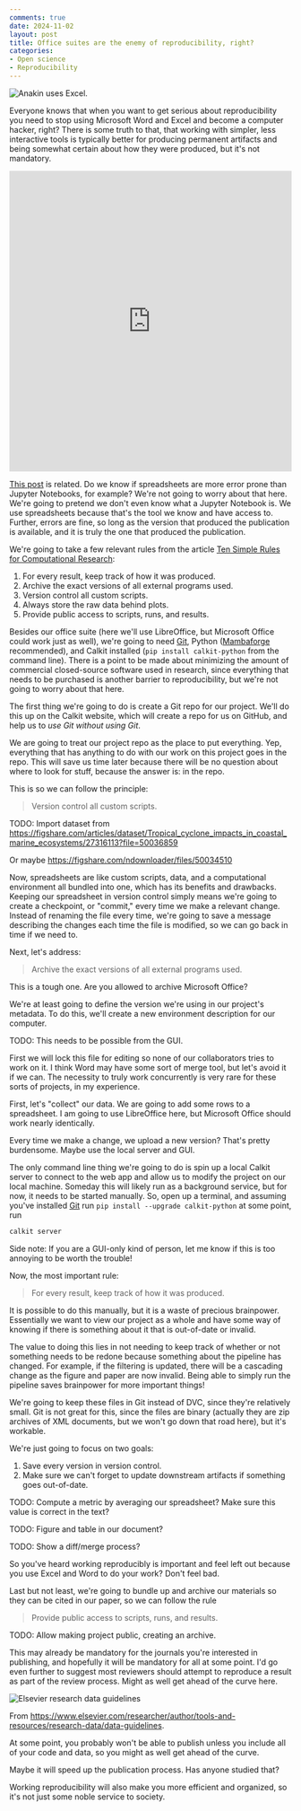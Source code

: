 ```yaml
---
comments: true
date: 2024-11-02
layout: post
title: Office suites are the enemy of reproducibility, right?
categories:
- Open science
- Reproducibility
---
```


![Anakin uses Excel.](/images/repro-office/anakin-excel.jpg)

Everyone knows that when you want to get serious about reproducibility
you need to stop using Microsoft Word and Excel and
become a computer hacker, right?
There is some truth to that,
that working with simpler, less interactive tools is typically better
for producing permanent artifacts and being somewhat certain about
how they were produced,
but it's not mandatory.

<iframe src="https://www.linkedin.com/embed/feed/update/urn:li:share:7248736572437659648" height="536" width="504" frameborder="0" allowfullscreen="" title="Embedded post"></iframe>

[This post](https://www.linkedin.com/posts/greg-wilson-a26510b6_the-next-time-you-see-a-post-saying-spreadsheets-activity-7248736573263863809-3siO?utm_source=share&utm_medium=member_desktop)
is related.
Do we know if spreadsheets are more error prone than Jupyter Notebooks,
for example?
We're not going to worry about that here.
We're going to pretend we don't even know what a Jupyter Notebook is.
We use spreadsheets because that's the tool we know and have access to.
Further, errors are fine, so long as the version that produced the publication
is available, and it is truly the one that produced the publication.

We're going to take a few relevant rules from the article
[Ten Simple Rules for Computational Research](https://doi.org/10.1371/journal.pcbi.1003285):

1. For every result, keep track of how it was produced.
1. Archive the exact versions of all external programs used.
1. Version control all custom scripts.
1. Always store the raw data behind plots.
1. Provide public access to scripts, runs, and results.

Besides our office suite
(here we'll use LibreOffice, but Microsoft Office could work just as well),
we're going to need
[Git](https://git-scm.com),
Python ([Mambaforge](https://conda-forge.org/miniforge/) recommended),
and Calkit installed (`pip install calkit-python` from the command line).
There is a point to be made about minimizing the amount of commercial
closed-source software
used in research, since everything that needs to be purchased
is another barrier to reproducibility, but we're not going to worry
about that here.

The first thing we're going to do is create a Git repo for our project.
We'll do this up on the Calkit website,
which will create a repo for us on GitHub,
and help us to _use Git without using Git_.

We are going to treat our project repo as the place to put everything.
Yep, everything that has anything to do with our work on this project
goes in the repo.
This will save us time later because there will be no question about
where to look for stuff, because the answer is: in the repo.

This is so we can follow the principle:

>Version control all custom scripts.

TODO: Import dataset from
https://figshare.com/articles/dataset/Tropical_cyclone_impacts_in_coastal_marine_ecosystems/27316113?file=50036859

Or maybe
https://figshare.com/ndownloader/files/50034510

Now, spreadsheets are like custom scripts, data, and a computational
environment all bundled into one,
which has its benefits and drawbacks.
Keeping our spreadsheet in version control simply means we're
going to create a checkpoint, or "commit,"
every time we make a relevant change.
Instead of renaming the file every time,
we're going to save a message describing the changes each time
the file is modified,
so we can go back in time if we need to.

Next, let's address:

>Archive the exact versions of all external programs used.

This is a tough one.
Are you allowed to archive Microsoft Office?

We're at least going to define the version we're
using in our project's metadata.
To do this, we'll create a new environment description for our
computer.

TODO: This needs to be possible from the GUI.

First we will lock this file for editing so none of our collaborators
tries to work on it.
I think Word may have some sort of merge tool,
but let's avoid it if we can.
The necessity to truly work concurrently is very rare for these sorts of
projects, in my experience.

First, let's "collect" our data.
We are going to add some rows to a spreadsheet.
I am going to use LibreOffice here, but Microsoft Office should
work nearly identically.

Every time we make a change, we upload a new version?
That's pretty burdensome.
Maybe use the local server and GUI.

The only command line thing we're going to do is spin up a local Calkit
server to connect to the web app and allow us to modify the project
on our local machine.
Someday this will likely run as a background service,
but for now, it needs to be started manually.
So, open up a terminal, and assuming you've
installed [Git](https://git-scm.com)
run `pip install --upgrade calkit-python`
at some point, run

```sh
calkit server
```

Side note: If you are a GUI-only kind of person,
let me know if this is too annoying to be worth the trouble!

Now, the most important rule:

>For every result, keep track of how it was produced.

It is possible to do this manually,
but it is a waste of precious brainpower.
Essentially we want to view our project as a whole
and have some way of knowing if there is something about it
that is out-of-date or invalid.

The value to doing this lies in not needing to keep track of
whether or not something needs to be redone because
something about the pipeline has changed.
For example, if the filtering is updated,
there will be a cascading change as the figure and paper
are now invalid.
Being able to simply run the pipeline saves brainpower
for more important things!

We're going to keep these files in Git instead of DVC,
since they're relatively small.
Git is not great for this, since the files are binary
(actually they are zip archives of XML documents,
but we won't go down that road here),
but it's workable.

We're just going to focus on two goals:
1. Save every version in version control.
2. Make sure we can't forget to update downstream artifacts if something
   goes out-of-date.

TODO: Compute a metric by averaging our spreadsheet?
Make sure this value is correct in the text?

TODO: Figure and table in our document?

TODO: Show a diff/merge process?

So you've heard working reproducibly is important and feel left out because
you use Excel and Word to do your work?
Don't feel bad.

Last but not least,
we're going to bundle up and archive our materials so they can
be cited in our paper,
so we can follow the rule

>Provide public access to scripts, runs, and results.

TODO: Allow making project public, creating an archive.

This may already be mandatory for the journals you're
interested in publishing,
and hopefully it will be mandatory for all at some point.
I'd go even further to suggest most reviewers
should attempt to reproduce a result as part of the review process.
Might as well get ahead of the curve here.

![Elsevier research data guidelines](/images/repro-office/elsevier-research-data-guidelines.png)

From https://www.elsevier.com/researcher/author/tools-and-resources/research-data/data-guidelines.

At some point, you probably won't be able to publish unless you include
all of your code and data, so you might as well get ahead of the curve.

Maybe it will speed up the publication process.
Has anyone studied that?

Working reproducibility will also make you more efficient and organized,
so it's not just some noble service to society.
